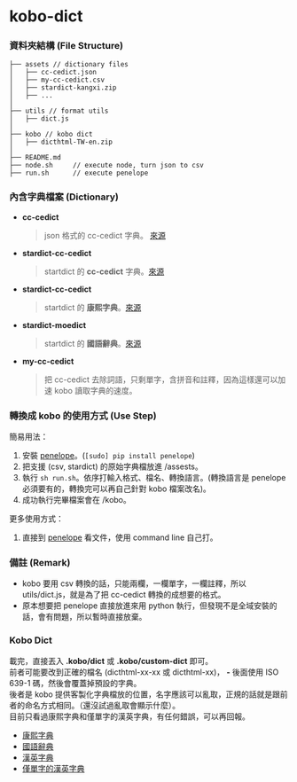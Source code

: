# kobo-dict

### 資料夾結構 (File Structure)
```
├── assets // dictionary files
│   ├── cc-cedict.json
│   ├── my-cc-cedict.csv
│   ├── stardict-kangxi.zip
│   ├── ...
│   
├── utils // format utils
│   ├── dict.js
│  
├── kobo // kobo dict
│   ├── dicthtml-TW-en.zip
│  
├── README.md
├── node.sh     // execute node, turn json to csv
├── run.sh      // execute penelope
```

### 內含字典檔案 (Dictionary)
* **cc-cedict**
    > json 格式的 cc-cedict 字典。
    [來源](https://github.com/SilentByte/cc-cedict-structurizer)
* **stardict-cc-cedict**
    > startdict 的 **cc-cedict** 字典。[來源](https://simonwiles.net/projects/cc-cedict/)
* **stardict-cc-cedict**
    > startdict 的 **康熙字典**。[來源](https://simonwiles.net/projects/kangxi-zidian/)
* **stardict-moedict**
    > startdict 的 **國語辭典**。[來源](https://github.com/elleryq/moe2stardict)
* **my-cc-cedict**
    > 把 cc-cedict 去除詞語，只剩單字，含拼音和註釋，因為這樣還可以加速 kobo 讀取字典的速度。

### 轉換成 kobo 的使用方式 (Use Step)
簡易用法：
1.  安裝 [penelope](https://github.com/pettarin/penelope)。(`[sudo] pip install penelope`)
2.  把支援 (csv, stardict) 的原始字典檔放進 /assests。
3.  執行 `sh run.sh`。依序打輸入格式、檔名、轉換語言。(轉換語言是 penelope 必須要有的，轉換完可以再自己針對 kobo 檔案改名)。
4.  成功執行完畢檔案會在 /kobo。

更多使用方式：
1.  直接到 [penelope](https://github.com/pettarin/penelope) 看文件，使用 command line 自己打。

### 備註 (Remark)
* kobo 要用 csv 轉換的話，只能兩欄，一欄單字，一欄註釋，所以 utils/dict.js，就是為了把 cc-cedict 轉換的成想要的格式。
* 原本想要把 penelope 直接放進來用 python 執行，但發現不是全域安裝的話，會有問題，所以暫時直接放棄。

### Kobo Dict
載完，直接丟入 **.kobo/dict** 或 **.kobo/custom-dict** 即可。<br/>
前者可能要改到正確的檔名 (dicthtml-xx-xx 或 dicthtml-xx)， **-** 後面使用 ISO 639-1 碼，然後會覆蓋掉預設的字典。<br/>
後者是 kobo 提供客製化字典檔放的位置，名字應該可以亂取，正規的話就是跟前者的命名方式相同。（還沒試過亂取會顯示什麼）。<br/>
目前只看過康熙字典和僅單字的漢英字典，有任何錯誤，可以再回報。<br/>
* [康熙字典](https://github.com/hsuan9522/kobo-dict/blob/master/kobo/dicthtml-kangxi.zip)
* [國語辭典](https://github.com/hsuan9522/kobo-dict/blob/master/kobo/dicthtml-moedict.zip)
* [漢英字典](https://github.com/hsuan9522/kobo-dict/blob/master/kobo/dicthtml-cc.zip)
* [僅單字的漢英字典](https://github.com/hsuan9522/kobo-dict/blob/master/kobo/dicthtml-mycc.zip)




